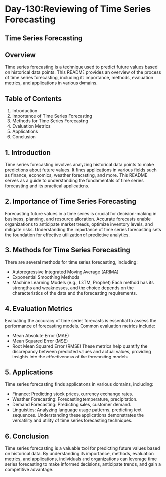 # Day-130:Reviewing of Time  Series Forecasting

## Time Series Forecasting

## Overview
Time series forecasting is a technique used to predict future values based on historical data points. This README provides an overview of the process of time series forecasting, including its importance, methods, evaluation metrics, and applications in various domains.

## Table of Contents
1. Introduction
2. Importance of Time Series Forecasting
3. Methods for Time Series Forecasting
4. Evaluation Metrics
5. Applications
6. Conclusion

## 1. Introduction
Time series forecasting involves analyzing historical data points to make predictions about future values. It finds applications in various fields such as finance, economics, weather forecasting, and more. This README serves as a guide to understanding the fundamentals of time series forecasting and its practical applications.

## 2. Importance of Time Series Forecasting
Forecasting future values in a time series is crucial for decision-making in business, planning, and resource allocation. Accurate forecasts enable organizations to anticipate market trends, optimize inventory levels, and mitigate risks. Understanding the importance of time series forecasting sets the foundation for effective utilization of predictive analytics.

## 3. Methods for Time Series Forecasting
There are several methods for time series forecasting, including:
- Autoregressive Integrated Moving Average (ARIMA)
- Exponential Smoothing Methods
- Machine Learning Models (e.g., LSTM, Prophet)
Each method has its strengths and weaknesses, and the choice depends on the characteristics of the data and the forecasting requirements.

## 4. Evaluation Metrics
Evaluating the accuracy of time series forecasts is essential to assess the performance of forecasting models. Common evaluation metrics include:
- Mean Absolute Error (MAE)
- Mean Squared Error (MSE)
- Root Mean Squared Error (RMSE)
These metrics help quantify the discrepancy between predicted values and actual values, providing insights into the effectiveness of the forecasting models.

## 5. Applications
Time series forecasting finds applications in various domains, including:
- Finance: Predicting stock prices, currency exchange rates.
- Weather Forecasting: Forecasting temperature, precipitation.
- Demand Forecasting: Predicting sales, customer demand.
- Linguistics: Analyzing language usage patterns, predicting text sequences.
Understanding these applications demonstrates the versatility and utility of time series forecasting techniques.

## 6. Conclusion
Time series forecasting is a valuable tool for predicting future values based on historical data. By understanding its importance, methods, evaluation metrics, and applications, individuals and organizations can leverage time series forecasting to make informed decisions, anticipate trends, and gain a competitive advantage.



